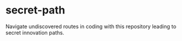# secret-path
Navigate undiscovered routes in coding with this repository leading to secret innovation paths.
